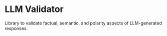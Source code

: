 # LLM Validator

Library to validate factual, semantic, and polarity aspects of LLM-generated responses.
